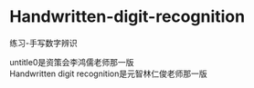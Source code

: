 # Handwritten-digit-recognition
练习-手写数字辨识
  
  
untitle0是资策会李鸿儒老师那一版  
Handwritten digit recognition是元智林仁俊老师那一版

